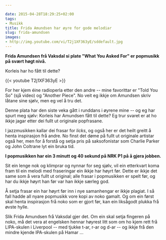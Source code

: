 ```yaml
---

date: 2015-04-28T18:29:25+02:00
tags:
- Musikk
title: Frida Amundsen har øyre for gode melodiar
slug: frida-amundsen
images:
- http://img.youtube.com/vi/T2j1XF363yE/sddefault.jpg
---
```

**Frida Amundsen frå Vaksdal si plate "What You Asked For" er popmusikk på svært høgt nivå.**

Korleis har ho fått til dette?

<!--more-->


{{< youtube T2j1XF363yE >}}

For  her kjem éine radioperla etter den andre -- mine favorittar er "Told You So" (sjå video) og "Another Piece". No veit eg ikkje om Amundsen skriv låtane sine sjølv, men eg vel å tru det.

Denne plata har den siste veka gått i runddans i øyrene mine -- og eg har spurt meg sjølv: Korleis har Amundsen fått til dette? Eg trur svaret er at ho ikkje jagar etter dei fullt ut originale popfrasane.

I jazzmusikken kallar dei frasar for _licks_, og også her er det heilt greitt å henta inspirasjon frå andre. No finst det døme på fullt ut originale artistar også her, men for å forstå og setja pris på saksofonistar som Charlie Parker og John Coltrane lyt ein bruka tid. 

**I popmusikken har ein 3 minutt og 40 sekund på NRK P1 på å gjera jobben.**

Sit ein lenge nok og klimprar og nynnar for seg sjølv, vil ein etterkvart koma fram til ein melodi med fraseringar ein ikkje har høyrt før. Dette er ikkje det same som å vera fullt ut original; alle frasar i popmusikken er spelt før, og har du ikkje høyrt han før var han ikkje særleg god.

Å setja frasar ein har høyrt før inn i nye samanhengar er ikkje plagiat. I så fall hadde all nyare popmusikk vore kopi av noko gamalt. Og om ein først skal henta inspirasjon frå noko som er gjort før, kan ein liksågodt plukka frå øvste hylle.


Slik Frida Amundsen frå Vaksdal gjer det. Om ein skal setja fingeren på noko, må det vera at engelsken hennar høyrest litt som om ho kjem rett frå LIPA-skulen i Liverpool -- med tjukke t-ar,  r-ar og d-ar -- og ikkje frå den mindre kjende IPA-skulen på Hamar ...
